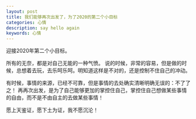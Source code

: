 ```yaml
---
layout: post
title: 我们能够再次出发了，为了2020的第二个小目标
categories: 心情
description: say hello again
keywords: 心情
---
```


迎接2020年第二个小目标。

所有的无奈，都是对自己无能的一种气愤。
说的时候，非常的容易，但是做的时候，总想着去玩，去乐呵乐呵。明知道这样是不对的，还是控制不住自己的冲动。

有时候，事情的来源，已经不可靠，但是事情的去处确实清晰明确无误的：不了了之！
再再次出发，是为了自己能够更加的掌控住自己，掌控住自己想做某些事情的自由，而不是不由自主的去做某些事情！

愿上天鉴证，愿下土为证，我不愿沉沦！